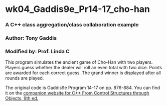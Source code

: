 # wk04_Gaddis9e_Pr14-17_cho-han
### A C++ class aggregation/class collaboration example
### Author: Tony Gaddis
### Modified by: Prof. Linda C
This program simulates the ancient game of Cho-Han with two players.
Players guess whether the dealer will roll an even total with two dice.
Points are awarded for each correct guess. The grand winner is displayed
after all rounds are played.

The original code is Gaddis9e Program 14-17 on pp. 876-884. You can find
it on the [companion website for C++ From Control Structures
through Objects, 9th ed.](https://media.pearsoncmg.com/ph/esm/ecs_gaddis_sow_cpp_cso_9/cw/)